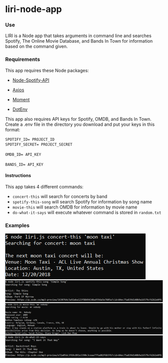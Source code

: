 # liri-node-app

### Use

LIRI is a Node app that takes arguments in command line and searches Spotify, The Online Movie Database, and Bands In Town for information based on the command given.

### Requirements

This app requires these Node packages:

* [Node-Spotify-API](https://www.npmjs.com/package/node-spotify-api)

* [Axios](https://www.npmjs.com/package/axios)

* [Moment](https://www.npmjs.com/package/moment)

* [DotEnv](https://www.npmjs.com/package/dotenv)

This app also requires API keys for Spotify, OMDB, and Bands In Town. Create a .env file in the directory you download and put your keys in this format:

```
SPOTIFY_ID= PROJECT_ID
SPOTIFY_SECRET= PROJECT_SECRET

OMDB_ID= API_KEY

BANDS_ID= API_KEY
```

#### Instructions

This app takes 4 different commands:

* `concert-this` will search for concerts by band
* `spotify-this-song` will search Spotify for information by song name
* `movie-this` will search OMDB for information by movie name
* `do-what-it-says` will execute whatever command is stored in `random.txt`

### Examples

![concert](images/concert.png)
![spotify](images/spotify.png)
![movie](images/movie.png)
![text](images/text.png)
